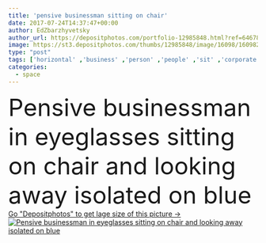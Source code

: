 ```yaml
---
title: 'pensive businessman sitting on chair'
date: 2017-07-24T14:37:47+00:00
author: EdZbarzhyvetsky
author_url: https://depositphotos.com/portfolio-12985848.html?ref=64678756
image: https://st3.depositphotos.com/thumbs/12985848/image/16098/160982070/api_thumb_450.jpg?forcejpeg=true
type: "post"
tags: ['horizontal' ,'business' ,'person' ,'people' ,'sit' ,'corporate' ,'suit' ,'working' ,'manager' ,'work' ,'businessman' ,'pensive' ,'leader' ,'profession' ,'alone' ,'attractive' ,'eyeglasses' ,'executive' ,'handsome' ,'thoughtful' ,'professional occupation' ,'copy space' ,'young adult' ,'looking away' ,'formal wear' ,'cut out' ,'isolated on blue' ,'office chair' ,'Caucasian Man' ]
categories: 
  - space
---
```

<div aling="center">
            <font size="60"> Pensive businessman in eyeglasses sitting on chair and looking away isolated on blue</font>   
</div>
<div>
    <a href='https://st3.depositphotos.com/thumbs/12985848/image/16098/160982070/api_thumb_450.jpg?forcejpeg=true?ref=64678756' target=_blank > Go "Depositphotos" to get lage size of this picture ->
        <img href='https://st3.depositphotos.com/thumbs/12985848/image/16098/160982070/api_thumb_450.jpg?forcejpeg=true?ref=64678756' src='https://st3.depositphotos.com/12985848/16098/i/950/depositphotos_160982070-stock-photo-pensive-businessman-sitting-on-chair.jpg?forcejpeg=true' alt='Pensive businessman in eyeglasses sitting on chair and looking away isolated on blue' >
    </a>
</div>
